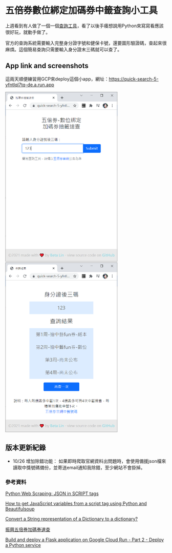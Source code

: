 # 五倍券數位綁定加碼券中籤查詢小工具

上週看到有人做了一個一個[查詢工具](https://onlinemad.github.io/5000-lottery/)，看了以後手癢想說用Python來寫寫看應該很好玩，就動手做了。

官方的查詢系統需要輸入完整身分證字號和健保卡號，還要圖形驗證碼，查起來很麻煩。這個簡易查詢只需要輸入身分證末三碼就可以查了。

## App link and screenshots

這兩天順便練習用GCP來deploy這個小app，網址：https://quick-search-5-yfntlql7tq-de.a.run.app

<img src="/ScreenShots/home.PNG" width="350"> <img src="/ScreenShots/result.PNG" width="350">

## 版本更新紀錄

- 10/26 增加除錯功能： 如果即時爬取官網資料出問題時，會使用備援json檔來讀取中獎號碼備份，並寄送email通知我除錯，至少網站不會掛掉。

### 參考資料
[Python Web Scraping: JSON in SCRIPT tags](https://www.youtube.com/watch?v=QNLBBGWEQ3Q)

[How to get JavaScript variables from a script tag using Python and Beautifulsoup](https://stackoverflow.com/questions/51777725/how-to-get-javascript-variables-from-a-script-tag-using-python-and-beautifulsoup/51778105)

[Convert a String representation of a Dictionary to a dictionary?](https://stackoverflow.com/questions/988228/convert-a-string-representation-of-a-dictionary-to-a-dictionary)

[振興五倍券加碼券速查](https://github.com/onlinemad/5000-lottery)

[Build and deploy a Flask application on Google Cloud Run - Part 2 - Deploy a Python service](https://www.youtube.com/watch?v=v-9R1LaSQiw)
